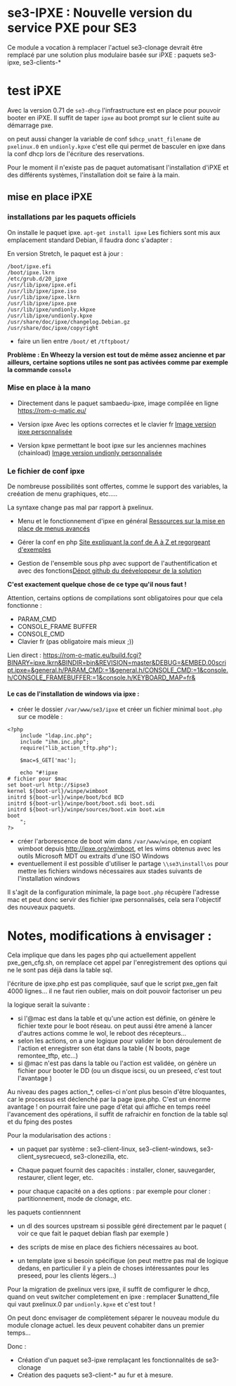 # se3-IPXE : Nouvelle version du service PXE pour SE3

Ce module a vocation à remplacer l'actuel se3-clonage devrait être remplacé par une solution plus modulaire basée sur iPXE : paquets se3-ipxe, se3-clients-*

# test iPXE

Avec la version 0.71 de `se3-dhcp` l'infrastructure est en place pour pouvoir booter en iPXE. Il suffit de taper `ipxe` au boot prompt sur le client suite au démarrage pxe.

on peut aussi changer la variable de conf `$dhcp_unatt_filename` de `pxelinux.0` en `undionly.kpxe`  c'est elle qui permet de basculer en ipxe dans la conf dhcp lors de l'écriture des reservations.

Pour le moment il n'existe pas de paquet automatisant l'installation d'iPXE et des différents systèmes, l'installation doit se faire à la main.



## mise en place iPXE




### installations par les paquets officiels

On installe le paquet ipxe. `apt-get install ipxe` Les fichiers sont mis aux emplacement standard Debian, il faudra donc s'adapter :

En version Stretch, le paquet est à jour : 

```
/boot/ipxe.efi
/boot/ipxe.lkrn
/etc/grub.d/20_ipxe
/usr/lib/ipxe/ipxe.efi
/usr/lib/ipxe/ipxe.iso
/usr/lib/ipxe/ipxe.lkrn
/usr/lib/ipxe/ipxe.pxe
/usr/lib/ipxe/undionly.kkpxe
/usr/lib/ipxe/undionly.kpxe
/usr/share/doc/ipxe/changelog.Debian.gz
/usr/share/doc/ipxe/copyright
```


* faire un lien entre `/boot/` et `/tftpboot/`


**Problème : En Wheezy la version est tout de même assez ancienne et par ailleurs, certaine soptions utiles ne sont pas activées comme par exemple la commande `console`**

### Mise en place à la mano 

* Directement dans le paquet sambaedu-ipxe, image compilée en ligne <a href="https://rom-o-matic.eu/" target="_blank">https://rom-o-matic.eu/</a>

 * Version ipxe Avec les options correctes et le clavier fr 
<a href="https://rom-o-matic.eu/build.fcgi?BINARY=ipxe.lkrn&BINDIR=bin&REVISION=master&DEBUG=&EMBED.00script.ipxe=&general.h/CONSOLE_CMD:=1&console.h/CONSOLE_FRAMEBUFFER:=1&console.h/KEYBOARD_MAP=fr&" target="_blank">Image version ipxe personnalisée</a>

* Version kpxe permettant le boot ipxe sur les anciennes machines (chainload) <a href="https://rom-o-matic.eu/build.fcgi?BINARY=ipxe.kpxe&BINDIR=bin&REVISION=master&DEBUG=&EMBED.00script.ipxe=&general.h/CONSOLE_CMD:=1&console.h/CONSOLE_FRAMEBUFFER:=1&console.h/KEYBOARD_MAP=fr&" target="_blank">Image version undionly personnalisée</a>


### Le fichier de conf ipxe

De nombreuse possibilités sont offertes, comme le support des variables, la creéation de menu graphiques, etc.....

La syntaxe change pas mal par rapport à pxelinux.

* Menu et le fonctionnement d'ipxe en général
<a href="http://wiki.mbirth.de/know-how/software/ipxe-network-boot.html" target="_blank">Ressources sur la mise en place de menus avancés</a>

* Gérer la conf en php <a href="http://brandon.penglase.net/index.php?title=PXE_Booting_and_Utilities_Menu" target="_blank">Site expliquant la conf de A à Z et regorgeant d'exemples</a>


* Gestion de l'ensemble sous php avec support de l'authentification et avec des fonctions<a href="https://github.com/skunkie/ipxe-phpmenu/blob/master/README.md" target="_blank">Dépot github du deéveloppeur de la solution</a>
 
<b>C'est exactement quelque chose de ce type qu'il nous faut !</b>

Attention, certains options de compilations sont obligatoires pour que cela fonctionne :

* PARAM_CMD
* CONSOLE_FRAME BUFFER
* CONSOLE_CMD
* Clavier fr (pas obligatoire mais mieux ;))

Lien direct : 
[https://rom-o-matic.eu/build.fcgi?BINARY=ipxe.lkrn&BINDIR=bin&REVISION=master&DEBUG=&EMBED.00script.ipxe=&general.h/PARAM_CMD:=1&general.h/CONSOLE_CMD:=1&console.h/CONSOLE_FRAMEBUFFER:=1&console.h/KEYBOARD_MAP=fr&
](https://rom-o-matic.eu/build.fcgi?BINARY=ipxe.lkrn&BINDIR=bin&REVISION=master&DEBUG=&EMBED.00script.ipxe=&general.h/PARAM_CMD:=1&general.h/CONSOLE_CMD:=1&console.h/CONSOLE_FRAMEBUFFER:=1&console.h/KEYBOARD_MAP=fr&)

#### Le cas de l'installation de windows via ipxe :
* créer le dossier `/var/www/se3/ipxe` et créer un fichier minimal `boot.php` sur ce modèle : 
```
<?php
    include "ldap.inc.php";
    include "ihm.inc.php";
    require("lib_action_tftp.php");
  
    $mac=$_GET['mac'];
   
    echo "#!ipxe
# fichier pour $mac
set boot-url http://$ipse3
kernel ${boot-url}/winpe/wimboot
initrd ${boot-url}/winpe/boot/bcd BCD
initrd ${boot-url}/winpe/boot/boot.sdi boot.sdi
initrd ${boot-url}/winpe/sources/boot.wim boot.wim
boot
    "; 
?>
```
* créer l'arborescence de boot wim dans `/var/www/winpe`, en copiant wimboot depuis http://ipxe.org/wimboot, et les wims obtenus avec les outils Microsoft MDT ou extraits d'une ISO Windows
* eventuellement il est possible d'utiliser le partage `\\se3\install\os` pour mettre les fichiers windows nécessaires aux stades suivants de l'installation windows

Il s'agit de la configuration minimale, la page `boot.php` récupère l'adresse mac et peut donc servir des fichier ipxe personnalisés, cela sera l'objectif des nouveaux paquets.




# Notes, modifications à envisager : 

Cela implique que dans les pages php qui actuellement appellent pxe_gen_cfg.sh, on remplace cet appel par l'enregistrement des options qui ne le sont pas déjà  dans la table sql.

l'écriture de ipxe.php est pas compliquée, sauf que le script pxe_gen fait 4000 lignes... il ne faut rien oublier, mais on doit pouvoir factoriser un peu


la logique serait la suivante :

- si l'@mac est dans la table et qu'une action est définie, on génère le fichier texte pour le boot réseau. on peut aussi être amené à lancer d'autres actions comme le wol, le reboot des récepteurs...
- selon les actions, on a une logique pour valider le bon déroulement de l'action et enregistrer son état dans la table ( N boots, page remontee_tftp, etc...)
- si @mac n'est pas dans la table ou l'action est validée, on génère un fichier pour booter le DD (ou un disque iscsi, ou un preseed, c'est tout l'avantage )

Au niveau des pages action_*, celles-ci n'ont plus besoin d'être bloquantes, car le processus est déclenché par la page ipxe.php. C'est un énorme avantage ! on pourrait faire une page d'état qui affiche en temps reéel l'avancement des opérations, il suffit de rafraichir en fonction de la table sql et du fping des postes

Pour la modularisation des actions :

- un paquet par système :  se3-client-linux, se3-client-windows, se3-client_sysrecuecd, se3-clonezilla, etc.

- Chaque paquet fournit des capacités : installer, cloner, sauvegarder, restaurer, client leger, etc.

- pour chaque capacité on a des options : par exemple pour cloner : partitionnement, mode de clonage, etc.

les paquets contiennnent

- un dl des sources upstream si possible géré directement par le paquet ( voir ce que fait le paquet debian flash par exemple )

- des scripts de mise en place des fichiers nécessaires au boot.

- un template ipxe si besoin spécifique (on peut mettre pas mal de logique dedans, en particulier il y a plein de choses intéressantes pour les preseed, pour les clients légers...)


Pour la migration de pxelinux vers ipxe, il suffit de comfigurer le dhcp, quand on veut switcher completement en ipxe : remplacer $unattend_file qui vaut pxelinux.0 par `undionly.kpxe` et c'est tout !


On peut donc envisager de complètement séparer le  nouveau module du module clonage actuel. les deux peuvent cohabiter dans un premier temps...

Donc :

- Création d'un paquet se3-ipxe remplaçant les fonctionnalités de se3-clonage
- Création des paquets se3-client-*  au fur et à mesure. 


